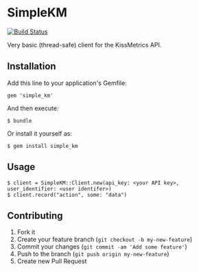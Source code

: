 # SimpleKM

[![Build Status](https://travis-ci.org/BrentWheeldon/simple_km.png)](https://travis-ci.org/BrentWheeldon/simple_km)

Very basic (thread-safe) client for the KissMetrics API.

## Installation

Add this line to your application's Gemfile:

    gem 'simple_km'

And then execute:

    $ bundle

Or install it yourself as:

    $ gem install simple_km

## Usage

    $ client = SimpleKM::Client.new(api_key: <your API key>, user_identifier: <user identifer>)
    $ client.record("action", some: "data")

## Contributing

1. Fork it
2. Create your feature branch (`git checkout -b my-new-feature`)
3. Commit your changes (`git commit -am 'Add some feature'`)
4. Push to the branch (`git push origin my-new-feature`)
5. Create new Pull Request
